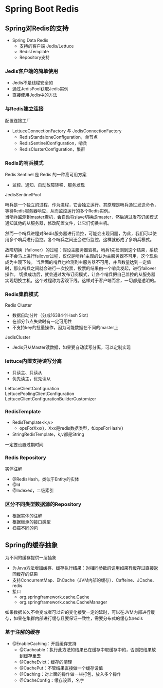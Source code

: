 # Spring Boot Redis

## Spring对Redis的支持
* Spring Data Redis
    * 支持的客户端 Jedis/Lettuce
    * RedisTemplate
    * Repository支持
    
### Jedis客户端的简单使用
* Jedis不是线程安全的
* 通过JedisPool获取Jedis实例
* 直接使用Jedis中的方法

### 与Redis建立连接
配置连接工厂
* LettuceConnectionFactory 与 JedisConnectionFactory
  * RedisStandaloneConfiguration，单节点
  * RedisSentinelConfiguration，哨兵
  * RedisClusterConfiguration，集群

### Redis的哨兵模式
Redis Sentinel 是 Redis 的一种高可用方案
* 监控、通知、自动故障转移、服务发现

JedisSentinelPool

哨兵是一个独立的进程，作为进程，它会独立运行。其原理是哨兵通过发送命令，等待Redis服务器响应，从而监控运行的多个Redis实例。  
当哨兵监测到master宕机，会自动将slave切换成master，然后通过发布订阅模式通知其他的从服务器，修改配置文件，让它们切换主机。

然而一个哨兵进程对Redis服务器进行监控，可能会出现问题，为此，我们可以使用多个哨兵进行监控。各个哨兵之间还会进行监控，这样就形成了多哨兵模式。

故障切换（failover）的过程：假设主服务器宕机，哨兵1先检测到这个结果，系统并不会马上进行failover过程，仅仅是哨兵1主观的认为主服务器不可用，这个现象成为主观下线。
当后面的哨兵也检测到主服务器不可用，并且数量达到一定值时，那么哨兵之间就会进行一次投票，投票的结果由一个哨兵发起，进行failover操作。
切换成功后，就会通过发布订阅模式，让各个哨兵把自己监控的从服务器实现切换主机，这个过程称为客观下线。这样对于客户端而言，一切都是透明的。

### Redis集群模式
Redis Cluster
* 数据自动分片（分成16384个Hash Slot）
* 在部分节点失效时有一定可用性
* 不支持key的批量操作，因为可能数据在不同的master上

JedisCluster
* Jedis只从Master读数据，如果要自动读写分离，可以定制实现

### lettuce内置支持读写分离
* 只读主、只读从
* 优先读主，优先读从

LettuceClientConfiguration  
LettucePoolingClientConfiguration  
LettuceClientConfigurationBuilderCustomizer

### RedisTemplate
* RedisTemplate<k,v>
  * opsForXxx()，Xxx是redis数据类型，如opsForHash()
* StringRedisTemplate，k,v都是String

一定要设置过期时间

### Redis Repository
实体注解
* @RedisHash，类似于Entity的实体
* @Id
* @Indexed，二级索引

### 区分不同类型数据源的Repository
* 根据实体的注解
* 根据继承的接口类型
* 扫描不同的包

## Spring的缓存抽象
为不同的缓存提供一层抽象
* 为Java方法增加缓存、缓存执行结果：对相同参数的调用如果有缓存过直接返回缓存的结果
* 支持ConcurrentMap、EhCache（JVM内部的缓存）、Caffeine、JCache、redis
* 接口
  * org.springframework.cache.Cache
  * org.springframework.cache.CacheManager

如果数据长久不会变或者可以它的变化接受一定的延时，可以在JVM内部进行缓存，如果在集群内部进行缓存且要保证一致性，需要分布式的缓存如redis

### 基于注解的缓存
* @EnableCaching：开启缓存支持
  * @Cacheable：执行此方法的结果已在缓存中取缓存中的，否则把结果放到缓存里去
  * @CacheEvict：缓存的清理
  * @CachePut：不管结果直接做一个缓存设值
  * @Caching：对上面的操作做一些打包，放入多个操作
  * @CacheConfig：缓存设置，名字

